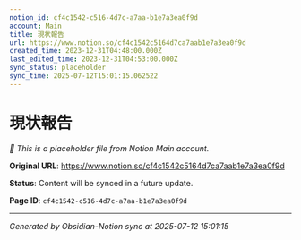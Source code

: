 ```yaml
---
notion_id: cf4c1542-c516-4d7c-a7aa-b1e7a3ea0f9d
account: Main
title: 現状報告
url: https://www.notion.so/cf4c1542c5164d7ca7aab1e7a3ea0f9d
created_time: 2023-12-31T04:48:00.000Z
last_edited_time: 2023-12-31T04:53:00.000Z
sync_status: placeholder
sync_time: 2025-07-12T15:01:15.062522
---
```


# 現状報告

*🔄 This is a placeholder file from Notion Main account.*

**Original URL**: https://www.notion.so/cf4c1542c5164d7ca7aab1e7a3ea0f9d

**Status**: Content will be synced in a future update.

**Page ID**: `cf4c1542-c516-4d7c-a7aa-b1e7a3ea0f9d`

---

*Generated by Obsidian-Notion sync at 2025-07-12 15:01:15*
